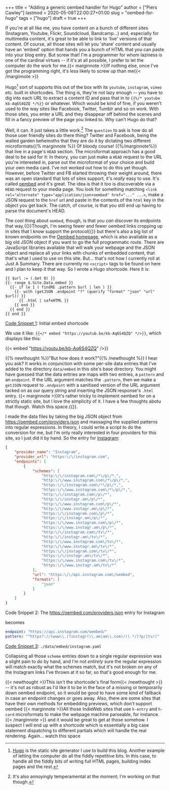 +++
title = "Adding a generic oembed handler for Hugo"
author = ["Piers Cawley"]
lastmod = 2020-05-08T22:00:27+01:00
slug = "oembed-for-hugo"
tags = ["hugo"]
draft = true
+++

If you're at all like me, you have content on a bunch of different sites (Instagram, Youtube, Flickr, Soundcloud, Bandcamp...) and, especially for multimedia content, it's great to be able to link to 'live' versions of that content. Of course, all those sites will let you 'share' content and usually have an 'embed' option that hands you a bunch of HTML that you can paste into your blog entry. But screw that! I'm a programmer for whom laziness is one of the cardinal virtues -- if it's at all possible, I prefer to let the computer do the work for me.{{< marginnote >}}If nothing else, once I've got the programming right, it's less likely to screw up than me{{< /marginnote >}}

Hugo[^fn:1] sort of supports this out of the box with its `youtube`, `instagram`, `vimeo` etc. built in shortcodes. The thing is, they're not lazy enough -- you have to dig into each URL to extract a content ID and pass that in to `{{%/* youtube kb-Aq6S4QZQ */%}}` or whatever. Which would be kind of fine, if you weren't used to the way sites like Facebook, Twitter, Tumblr and so on work. With those sites, you enter a URL and they disappear off behind the scenes and fill in a fancy preview of the page you linked to. Why can't Hugo do that?

<!--more-->

Well, it can. It just takes a little work.[^fn:2] The `question` to ask is how do all those user friendly sites do there thing? Twitter and Facebook, being the walled garden behemoths that they are do it by dictating two different microformats{{% marginnote %}}
Of bloody course!
{{%/marginnote%}} that live in a page's `HEAD` section. The microformat approach has a good deal to be said for it: In theory, you can just make a `HEAD` request to the URL you're interested in, parse out the microformat of your choice and build your own media card. I've not worked out how to do this yet though. However, before Twitter and FB started throwing their weight around, there was an open standard that lots of sites support, it's _really_ easy to use. It's called [oembed](https://oembed.com/) and it's great. The idea is that it too is discoverable via a `HEAD` request to your media page. You look for something matching `<link rel="alternate" type="application/json+oembed" href="..." ...>`, make a JSON request to the `href` url and paste in the contents of the `html` key in the object you get back. The catch, of course, is that you still end up having to parse the document's HEAD.

The cool thing about `oembed`, though, is that you _can_ discover its endpoints that way,{{<marginnote>}}Though, I'm seeing fewer and fewer oembed links cropping up in sites that I _know_ support the protocol{{</marginnote>}} but there's also a big list of known endpoints on the [Oembed homepage](https://oembed.com/), which is also available as a big old JSON object if you want to go the full programmatic route. There are JavaScript libraries available that will walk your webpage and the JSON object and replace all your links with chunks of embedded content, that that's what I used to use on this site. But... that's not how I currently roll at Just A Summary. There are currently no `<script>` tags to be found on here and I plan to keep it that way. So I wrote a Hugo shortcode. Here it is:

<a id="code-snippet--Initial embed shortcode"></a>
```go-html-template
{{ $url := (.Get 0) }}
{{- range $.Site.Data.embed }}
  {{- if le 1 ( findRE .pattern $url | len ) }}
    {{- with (getJSON .endpoint "?" (querify "format" "json" "url" $url)) }}
      {{ .html | safeHTML }}
    {{ end }}
  {{ end }}
{{ end }}
```

<div class="src-block-caption">
  <span class="src-block-number"><a href="#code-snippet--Initial embed shortcode">Code Snippet 1</a></span>:
  Initial embed shortcode
</div>

We use it like: `{{</* embed "https://youtub.be/kb-Aq6S4QZQ" */>}}`, which displays like this:

{{< embed "https://youtu.be/kb-Aq6S4QZQ" />}}

{{% newthought %}}"But how does it work?"{{% /newthought %}} I hear you ask? It works in conjunction with some per-site data entries that I've added to the directory `data/embed` in this site's base directory. You might have guessed that the data entries are maps with two entries, a `pattern` and an `endpoint`. If the URL argument matches the `.pattern`, then we make a `getJSON` request to `.endpoint` with a sanitised version of the URL argument tacked on as our query string and inserting the JSON response's `.html` entry. {{< marginnote >}}It's rather tricky to implement oembed for on a strictly static site, but I love the simplicity of it. I have a few thoughts abotu that though. Watch this space.{{</marginnote>}}.

I made the data files by taking the big JSON object from https://oembed.com/providers.json and massaging the supplied patterns into regular expressions. In theory, I could write a script to do the conversion for me, but I'm only really interested in four providers for this site, so I just did it by hand. So the entry for [Instagram](https://instagram.com/):

```json
{
    "provider_name": "Instagram",
    "provider_url": "https:\/\/instagram.com",
    "endpoints": [
        {
            "schemes": [
                "http:\/\/instagram.com\/*\/p\/*,",
                "http:\/\/www.instagram.com\/*\/p\/*,",
                "https:\/\/instagram.com\/*\/p\/*,",
                "https:\/\/www.instagram.com\/*\/p\/*,",
                "http:\/\/instagram.com\/p\/*",
                "http:\/\/instagr.am\/p\/*",
                "http:\/\/www.instagram.com\/p\/*",
                "http:\/\/www.instagr.am\/p\/*",
                "https:\/\/instagram.com\/p\/*",
                "https:\/\/instagr.am\/p\/*",
                "https:\/\/www.instagram.com\/p\/*",
                "https:\/\/www.instagr.am\/p\/*",
                "http:\/\/instagram.com\/tv\/*",
                "http:\/\/instagr.am\/tv\/*",
                "http:\/\/www.instagram.com\/tv\/*",
                "http:\/\/www.instagr.am\/tv\/*",
                "https:\/\/instagram.com\/tv\/*",
                "https:\/\/instagr.am\/tv\/*",
                "https:\/\/www.instagram.com\/tv\/*",
                "https:\/\/www.instagr.am\/tv\/*"
            ],
            "url": "https:\/\/api.instagram.com\/oembed",
            "formats": [
                "json"
            ]
        }
    ]
}
```

<div class="src-block-caption">
  <span class="src-block-number">Code Snippet 2</span>:
  The <a href="https://oembed.com/providers.json">https://oembed.com/providers.json</a> entry for Instagram
</div>

becomes

<a id="code-snippet--instagram.yaml"></a>
```yaml
endpoint: "https://api.instagram.com/oembed/"
pattern: "^https?://(www\\.)?instagr(\\.am|am\\.com)/((.*/)?p/|tv/)"
```

<div class="src-block-caption">
  <span class="src-block-number"><a href="#code-snippet--instagram.yaml">Code Snippet 3</a></span>:
  <code>./data/embed/instagram.yaml</code>
</div>

Collapsing all those `scheme` entries down to a single regular expression was a slight pain to do by hand, and I'm not _entirely_ sure the regular expression will match exactly what the schemes match, but it's not broken on any of the Instagram links I've thrown at it so far, so that's good enough for me.

{{< newthought >}}This isn't the shortcode's final form{{< /newthought >}} -- it's not as robust as I'd like it to be in the face of a missing or temporarily down oembed endpoint, so it would be good to have some kind of fallback in case an endpoint changes or goes away. Also, there are some sites that have their own methods for embedding previews, which don't support oembed {{< marginnote >}}All those IndieWeb sites that use `h-entry` and `h-card` microformats to make the webpage machine parseable, for instance.{{< /marginnote >}} and it would be great to get at those somehow. I suspect I will end up with a shortcode which is essentially a big case statement dispatching to different partials which will handle the real rendering. Again... watch this space

[^fn:1]: [Hugo](https://gohugo.io) is the static site generator I use to build this blog. Another example of letting the computer do all the fiddly repetitive bits. In this case, to handle all the fiddly bits of writing full HTML pages, building index pages and the rest.
[^fn:2]: It's also annoyingly temperamental at the moment; I'm working on that though.
